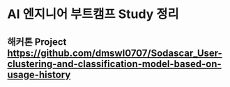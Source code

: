 # AI 엔지니어 부트캠프 Study 정리
## 해커톤 Project https://github.com/dmswl0707/Sodascar_User-clustering-and-classification-model-based-on-usage-history
